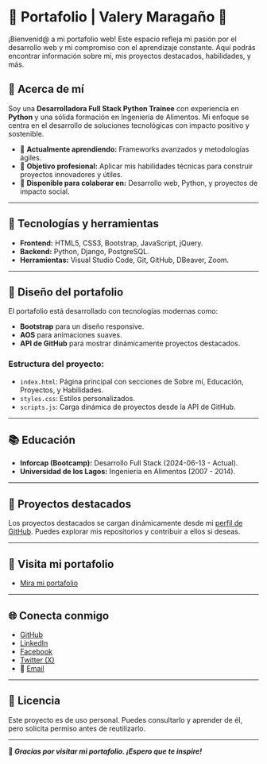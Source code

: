 # 🌟 Portafolio | Valery Maragaño 🌟

¡Bienvenid@ a mi portafolio web! Este espacio refleja mi pasión por el desarrollo web y mi compromiso con el aprendizaje constante. Aquí podrás encontrar información sobre mí, mis proyectos destacados, habilidades, y más.

## 📄 Acerca de mí

Soy una **Desarrolladora Full Stack Python Trainee** con experiencia en **Python** y una sólida formación en Ingeniería de Alimentos. Mi enfoque se centra en el desarrollo de soluciones tecnológicas con impacto positivo y sostenible.

- 🌱 **Actualmente aprendiendo:** Frameworks avanzados y metodologías ágiles.
- 🎯 **Objetivo profesional:** Aplicar mis habilidades técnicas para construir proyectos innovadores y útiles.
- 💬 **Disponible para colaborar en:** Desarrollo web, Python, y proyectos de impacto social.

---

## 🚀 Tecnologías y herramientas

- **Frontend:** HTML5, CSS3, Bootstrap, JavaScript, jQuery.
- **Backend:** Python, Django, PostgreSQL.
- **Herramientas:** Visual Studio Code, Git, GitHub, DBeaver, Zoom.

---

## 🎨 Diseño del portafolio

El portafolio está desarrollado con tecnologías modernas como:

- **Bootstrap** para un diseño responsive.
- **AOS** para animaciones suaves.
- **API de GitHub** para mostrar dinámicamente proyectos destacados.

### Estructura del proyecto:

- `index.html`: Página principal con secciones de Sobre mí, Educación, Proyectos, y Habilidades.
- `styles.css`: Estilos personalizados.
- `scripts.js`: Carga dinámica de proyectos desde la API de GitHub.

---

## 📚 Educación

- **Inforcap (Bootcamp):** Desarrollo Full Stack (2024-06-13 - Actual).
- **Universidad de los Lagos:** Ingeniería en Alimentos (2007 - 2014).

---

## 📂 Proyectos destacados

Los proyectos destacados se cargan dinámicamente desde mi [perfil de GitHub](https://github.com/Valyxp). Puedes explorar mis repositorios y contribuir a ellos si deseas.

---

## 🚀 Visita mi portafolio

- [Mira mi portafolio](https://valyxp.github.io/mi_portafolio/)

---

## 🌐 Conecta conmigo

- [GitHub](https://github.com/Valyxp)
- [LinkedIn](https://www.linkedin.com/in/valery-maraga%C3%B1o-4b22b0b3/)
- [Facebook](https://www.facebook.com/valy.m.a?locale=es_LA)
- [Twitter (X)](https://x.com/Valyxp163244)
- 📧 [Email](mailto:valery88_7@hotmail.com)

---

## 📝 Licencia

Este proyecto es de uso personal. Puedes consultarlo y aprender de él, pero solicita permiso antes de reutilizarlo.

---

**💛 _Gracias por visitar mi portafolio. ¡Espero que te inspire!_**
